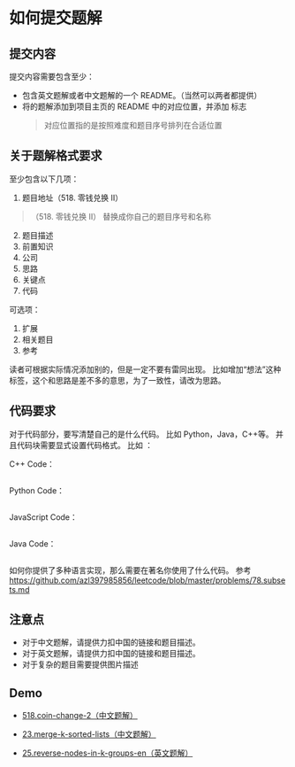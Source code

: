 # 如何提交题解

## 提交内容

提交内容需要包含至少：

- 包含英文题解或者中文题解的一个 README。（当然可以两者都提供）
- 将的题解添加到项目主页的 README 中的对应位置，并添加 标志
  > 对应位置指的是按照难度和题目序号排列在合适位置

## 关于题解格式要求

至少包含以下几项：

1.  题目地址（518. 零钱兑换 II）

> （518. 零钱兑换 II） 替换成你自己的题目序号和名称

2.  题目描述
3.  前置知识
4.  公司
5.  思路
6.  关键点
7.  代码

可选项：

1. 扩展
2. 相关题目
3. 参考

读者可根据实际情况添加别的，但是一定不要有雷同出现。 比如增加“想法”这种标签，这个和思路是差不多的意思，为了一致性，请改为思路。

## 代码要求

对于代码部分，要写清楚自己的是什么代码。 比如 Python，Java，C++等。 并且代码块需要显式设置代码格式。 比如 ：

C++ Code：

```c++


```

Python Code：

```python


```

JavaScript Code：

```js

```

Java Code：

```js

```

如何你提供了多种语言实现，那么需要在著名你使用了什么代码。 参考 https://github.com/azl397985856/leetcode/blob/master/problems/78.subsets.md

## 注意点

- 对于中文题解，请提供力扣中国的链接和题目描述。
- 对于英文题解，请提供力扣中国的链接和题目描述。
- 对于复杂的题目需要提供图片描述

## Demo

- [518.coin-change-2（中文题解）](https://github.com/azl397985856/leetcode/blob/master/problems/518.coin-change-2.md)
- [23.merge-k-sorted-lists（中文题解）](https://github.com/azl397985856/leetcode/blob/master/problems/23.merge-k-sorted-lists.md)

- [25.reverse-nodes-in-k-groups-en（英文题解）](https://github.com/azl397985856/leetcode/blob/master/problems/25.reverse-nodes-in-k-groups-en.md)
